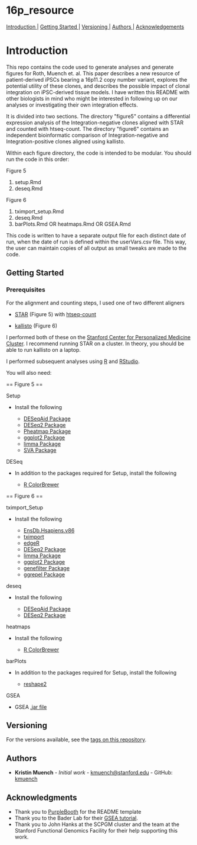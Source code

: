 # 16p_resource

[ Introduction ](#intro) | [ Getting Started ](#getstart) | [ Versioning ](#ver) | [ Authors ](#authors) | [ Acknowledgements ](#acknow)

<a name="intro"></a>
# Introduction

This repo contains the code used to generate analyses and generate figures for Roth, Muench et. al. This paper describes a new resource of patient-derived iPSCs bearing a 16p11.2 copy number variant, explores the potential utility of these clones, and describes the possible impact of clonal integration on iPSC-derived tissue models. I have written this README with other biologists in mind who might be interested in following up on our analyses or investigating their own integration effects.

It is divided into two sections. The directory "figure5" contains a differential expression analysis of the Integration-negative clones aligned with STAR and counted with htseq-count. The directory "figure6" contains an independent bioinformatic comparison of Integration-negative and Integration-positive clones aligned using kallisto.

Within each figure directory, the code is intended to be modular. You should run the code in this order:

Figure 5

1. setup.Rmd
2. deseq.Rmd

Figure 6

1. tximport_setup.Rmd
2. deseq.Rmd
3. barPlots.Rmd OR heatmaps.Rmd OR GSEA.Rmd

This code is written to have a separate output file for each distinct date of run, when the date of run is defined within the userVars.csv file. This way, the user can maintain copies of all output as small tweaks are made to the code. 

<a name="getstart"></a>
## Getting Started

### Prerequisites

For the alignment and counting steps, I used one of two different aligners

* [STAR](http://labshare.cshl.edu/shares/gingeraslab/www-data/dobin/STAR/STAR.posix/doc/STARmanual.pdf) (Figure 5) with [htseq-count](https://htseq.readthedocs.io/en/master/count.html)

* [kallisto](https://pachterlab.github.io/kallisto/about) (Figure 6)

I performed both of these on the [Stanford Center for Personalized Medicine Cluster](http://med.stanford.edu/scgpm.html). I recommend running STAR on a cluster. In theory, you should be able to run kallisto on a laptop.

I performed subsequent analyses using [R](https://www.r-project.org/) and [RStudio](https://www.rstudio.com/).

You will also need:

== Figure 5 ==

Setup 

* Install the following 

    + [DESeqAid Package](https://github.com/kmuench/DESeqAid)
    + [DESeq2 Package](http://bioconductor.org/packages/release/bioc/html/DESeq2.html)
    + [Pheatmap Package](https://cran.r-project.org/web/packages/pheatmap/index.html)
    + [ggplot2 Package](https://cran.r-project.org/web/packages/ggplot2/index.html)
    + [limma Package](https://bioconductor.org/packages/release/bioc/html/limma.html)
    + [SVA Package](https://www.bioconductor.org/packages/release/bioc/html/sva.html)


DESeq

* In addition to the packages required for Setup, install the following 

    + [R ColorBrewer](https://www.rdocumentation.org/packages/RColorBrewer/versions/1.1-2/topics/RColorBrewer)

== Figure 6 ==

tximport_Setup

* Install the following

    + [EnsDb.Hsapiens.v86](http://bioconductor.org/packages/release/data/annotation/html/EnsDb.Hsapiens.v86.html)
    + [tximport](http://bioconductor.org/packages/release/bioc/html/tximport.html)
    + [edgeR](https://bioconductor.org/packages/release/bioc/html/edgeR.html)
    + [DESeq2 Package](http://bioconductor.org/packages/release/bioc/html/DESeq2.html)
    + [limma Package](https://bioconductor.org/packages/release/bioc/html/limma.html)
    + [ggplot2 Package](https://cran.r-project.org/web/packages/ggplot2/index.html)
    + [genefilter Package](http://bioconductor.org/packages/release/bioc/html/genefilter.html)
    + [ggrepel Package](https://cran.r-project.org/web/packages/ggrepel/index.html)

deseq

* Install the following 

    + [DESeqAid Package](https://github.com/kmuench/DESeqAid)
    + [DESeq2 Package](http://bioconductor.org/packages/release/bioc/html/DESeq2.html)

heatmaps

* Install the following

    + [R ColorBrewer](https://www.rdocumentation.org/packages/RColorBrewer/versions/1.1-2/topics/RColorBrewer)

barPlots

* In addition to the packages required for Setup, install the following 

    + [reshape2](https://cran.r-project.org/web/packages/reshape2/index.html)

GSEA

* GSEA [.jar file](http://software.broadinstitute.org/gsea/login.jsp)

<a name="ver"></a>
## Versioning

For the versions available, see the [tags on this repository](https://github.com/kmuench/16p_resource/tags). 

<a name="authors"></a>
## Authors

* **Kristin Muench** - *Initial work* - kmuench@stanford.edu - GitHub: [kmuench](https://github.com/kmuench)

<a name="acknow"></a>
## Acknowledgments

* Thank you to [PurpleBooth](https://gist.github.com/PurpleBooth/109311bb0361f32d87a2#file-readme-template-md) for the README template
* Thank you to the Bader Lab for their [GSEA tutorial](https://baderlab.github.io/Cytoscape_workflows/EnrichmentMapPipeline/supplemental_protocol1_rnaseq.html).
* Thank you to John Hanks at the SCPGM cluster and the team at the Stanford Functional Genomics Facility for their help supporting this work.


